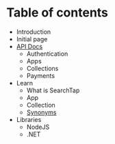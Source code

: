 # Table of contents

* Introduction
* Initial page
* [API Docs](api-docs/README.md)
  * Authentication
  * Apps
  * Collections
  * Payments
* Learn
  * What is SearchTap
  * App
  * Collection
  * [Synonyms](learn/synonyms.md)
* Libraries
  * NodeJS
  * .NET

